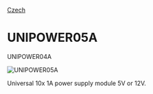 
[Czech](./README.cs.md)
<!--- module --->
# UNIPOWER05A
<!--- Emodule --->

<!--- subtitle --->UNIPOWER04A <!--- Esubtitle --->

![UNIPOWER05A]()

<!--- description ---> Universal 10x 1A power supply module 5V or 12V.<!--- Edescription --->
            